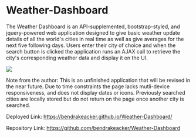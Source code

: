 # Weather-Dashboard
The Weather Dashboard is an API-supplemented, bootstrap-styled, and jquery-powered web application designed to give basic weather update details of all the world's cities in real time as well as give averages for the next five following days. Users enter their city of choice and when the search button is clicked the application runs an AJAX call to retrieve the city's corresponding weather data and display it on the UI. 

![](img.png)

Note from the author:
This is an unfinished application that will be revised in the near future. Due to time constraints the page lacks mutli-device responsiveness, and does not display dates or icons. Previously searched cities are locally stored but do not return on the page once another city is searched.

Deployed Link: https://bendrakeacker.github.io/Weather-Dashboard/

Repository Link: https://github.com/bendrakeacker/Weather-Dashboard